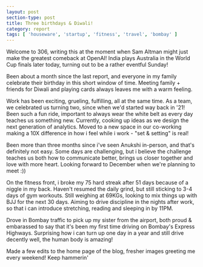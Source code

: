 ```yaml
---
layout: post
section-type: post
title: Three birthdays & Diwali!
category: report
tags: [ 'houseware', 'startup', 'fitness', 'travel', 'bombay' ]
---
```


Welcome to 306, writing this at the moment when Sam Altman might just make the greatest comeback at OpenAI! India plays Australia in the World Cup finals later today, turning out to be a rather eventful Sunday!

Been about a month since the last report, and everyone in my family celebrate their birthday in this short window of time. Meeting family + friends for Diwali and playing cards always leaves me with a warm feeling. 

Work has been exciting, grueling, fulfilling, all at the same time. As a team, we celebrated us turning two, since when we'd started way back in '21! Been such a fun ride, important to always wear the white belt as every day teaches us something new. Currently, cooking up ideas as we design the next generation of analytics. Moved to a new space in our co-working making a 10X difference in how i feel while i work - "set & setting" is real!

Been more than three months since i've seen Anukshi in-person, and that's definitely not easy. Some days are challenging, but i believe the challenge teaches us both how to communicate better, brings us closer together and love with more heart. Looking forward to December when we're planning to meet :))

On the fitness front, i broke my 75 hard streak after 51 days because of a niggle in my back. Haven't resumed the daily grind, but still sticking to 3-4 days of gym workouts. Still weighing at 69KGs, looking to mix things up with BJJ for the next 30 days. Aiming to drive discipline in the nights after work, so that i can introduce stretching, reading and sleeping in by 11PM.

Drove in Bombay traffic to pick up my sister from the airport, both proud & embarassed to say that it's been my first time driving on Bombay's Express Highways. Surprising how i can turn up one day in a year and still drive decently well, the human body is amazing!

Made a few edits to the home page of the blog, fresher images greeting me every weekend! Keep hammerin'